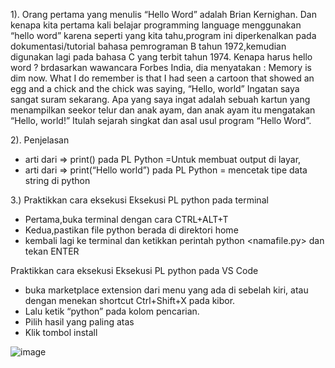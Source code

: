 1).  Orang pertama yang menulis “Hello Word”  adalah Brian Kernighan. Dan kenapa kita pertama kali belajar programming language menggunakan “hello word” karena  seperti yang kita tahu,program ini diperkenalkan pada dokumentasi/tutorial bahasa pemrograman B tahun 1972,kemudian digunakan lagi pada bahasa C yang terbit tahun 1974. Kenapa harus hello word ? brdasarkan wawancara Forbes  India, dia menyatakan : Memory is dim now. What I do remember is that I had seen a cartoon that showed an egg and a chick and the chick was saying, “Hello, world” 
Ingatan saya sangat suram sekarang. Apa yang saya ingat adalah sebuah kartun yang menampilkan seekor telur dan anak ayam, dan anak ayam itu mengatakan “Hello, world!”
Itulah sejarah singkat dan asal usul program “Hello Word”.

2).  Penjelasan 
 - arti dari => print() pada PL Python =Untuk membuat output di layar,
 - arti dari => print(“Hello world”) pada PL Python = mencetak  tipe data string di python

3.) Praktikkan cara eksekusi Eksekusi PL python pada terminal
- Pertama,buka terminal dengan cara CTRL+ALT+T
- Kedua,pastikan file python berada di direktori home
- kembali lagi ke terminal dan ketikkan perintah python <namafile.py> dan tekan ENTER


Praktikkan cara eksekusi Eksekusi PL python pada VS Code
- buka marketplace extension dari menu yang ada di sebelah kiri, atau dengan menekan shortcut Ctrl+Shift+X pada kibor.
- 	Lalu ketik “python” pada kolom pencarian.
- 	Pilih hasil yang paling atas
- 	Klik tombol install

![image](https://user-images.githubusercontent.com/92993689/138893215-804a4d8b-8871-473e-825a-796ea4816dd1.png)
